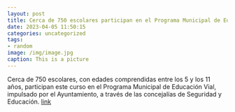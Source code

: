```yaml
---
layout: post
title: Cerca de 750 escolares participan en el Programa Municipal de Educación Vial
date: 2023-04-05 11:50:15
categories: uncategorized
tags:
- random
image: /img/image.jpg
caption: This is a picture
---
```

Cerca de 750 escolares, con edades comprendidas entre los 5 y los 11 años, participan este curso en el Programa Municipal de Educación Vial, impulsado por el Ayuntamiento, a través de las concejalías de Seguridad y Educación.  [link](https://www.ayto-villacanada.es/noticias/cerca-de-750-escolares-participan-en-el-programa-municipal-de-educacion-vial/)
